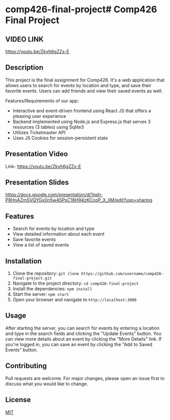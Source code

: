 # comp426-final-project# Comp426 Final Project

## VIDEO LINK 
https://youtu.be/Zkyh6gZZx-E

## Description
This project is the final assignment for Comp426. It's a web application that allows users to search for events by location and type, and save their favorite events. Users can add friends and view their saved events as well. 

Features/Requirements of our app:
- Interactive and event-driven frontend using React JS that offers a pleasing user experience
- Backend implemented using Node.js and Express.js that serves 3 resources (3 tables) using Sqlite3
- Utilizes Ticketmaster API
- Uses JS Cookies for session-persistent state

## Presentation Video
Link- https://youtu.be/Zkyh6gZZx-E

## Presentation Slides
https://docs.google.com/presentation/d/1nph-P8HnAZmSVQYGx0n5w4SPsC16H94zKCcqP_X_liM/edit?usp=sharing

## Features
- Search for events by location and type
- View detailed information about each event
- Save favorite events
- View a list of saved events

## Installation
1. Clone the repository: `git clone https://github.com/username/comp426-final-project.git`
2. Navigate to the project directory: `cd comp426-final-project`
3. Install the dependencies: `npm install`
4. Start the server: `npm start`
5. Open your browser and navigate to `http://localhost:3000`

## Usage
After starting the server, you can search for events by entering a location and type in the search fields and clicking the "Update Events" button. You can view more details about an event by clicking the "More Details" link. If you're logged in, you can save an event by clicking the "Add to Saved Events" button.

## Contributing
Pull requests are welcome. For major changes, please open an issue first to discuss what you would like to change.

## License
[MIT](https://choosealicense.com/licenses/mit/)